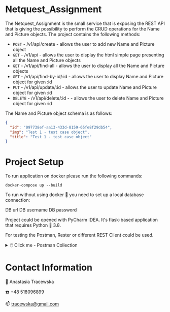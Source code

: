 # Netquest_Assignment

The Netquest_Assignment is the small service that is exposing the REST API that is giving the possibility to perform
the CRUD operations for the Name and Picture objects. The project contains the following methods:

- `POST` - /v1/api/create - allows the user to add new Name and Picture object
- `GET` - /v1/api - allows the user to display the html simple page presenting all the Name and Picture objects 
- `GET` - /v1/api/find-all - allows the user to display all the Name and Picture objects 
- `GET` - /v1/api/find-by-id/:id - allows the user to display Name and Picture object for given :id
- `PUT` - /v1/api/update/:id - allows the user to update Name and Picture object for given :id
- `DELETE` - /v1/api/delete/:id - - allows the user to delete Name and Picture object for given :id

The Name and Picture object schema is as follows:

```json
{
  "id": "097738ef-aa13-433d-8159-65fe8f29db54",
  "img": "Test 1 - test case object",
  "title": "Test 1 - test case object"
}
```

# Project Setup

To run application on docker please run the following commands:

```commandline
docker-compose up --build
```

To run without using docker 🐋 you need to set up a local database connection:

DB url
DB username
DB password

Project could be opened with PyCharm IDEA. It's flask-based application that requires Python 🐍 3.8.

For testing the Postman, Rester or different REST Client could be used.

<details>
  <summary>🖱️ Click me - Postman Collection</summary>
  
  If u want to use the postman collection, please save the following json as the file and import to the Postman.

  ### Postman Collection
  ```json
  {
	"info": {
		"_postman_id": "6a884326-7ede-4cfa-b071-e1af1510e3fa",
		"name": "Netquest Assignment",
		"schema": "https://schema.getpostman.com/json/collection/v2.1.0/collection.json",
		"_exporter_id": "29982599"
	},
	"item": [
		{
			"name": "create",
			"request": {
				"method": "POST",
				"header": [],
				"body": {
					"mode": "raw",
					"raw": "{\n    \"img\": \"test 1\",\n    \"title\": \"test 1\"\n}",
					"options": {
						"raw": {
							"language": "json"
						}
					}
				},
				"url": {
					"raw": "http://{{host}}:{{port}}/v1/api/create",
					"protocol": "http",
					"host": [
						"{{host}}"
					],
					"port": "{{port}}",
					"path": [
						"v1",
						"api",
						"create"
					]
				}
			},
			"response": []
		},
		{
			"name": "findAll",
			"request": {
				"method": "GET",
				"header": [],
				"url": {
					"raw": "http://{{host}}:{{port}}/v1/api/find-all",
					"protocol": "http",
					"host": [
						"{{host}}"
					],
					"port": "{{port}}",
					"path": [
						"v1",
						"api",
						"find-all"
					]
				}
			},
			"response": []
		},
		{
			"name": "findById",
			"request": {
				"method": "GET",
				"header": [],
				"url": {
					"raw": "http://{{host}}:{{port}}/v1/api/find-by-id/097738ef-aa13-433d-8159-65fe8f29db54",
					"protocol": "http",
					"host": [
						"{{host}}"
					],
					"port": "{{port}}",
					"path": [
						"v1",
						"api",
						"find-by-id",
						"097738ef-aa13-433d-8159-65fe8f29db54"
					]
				}
			},
			"response": []
		},
		{
			"name": "main",
			"request": {
				"method": "GET",
				"header": [],
				"url": {
					"raw": "http://{{host}}:{{port}}/",
					"protocol": "http",
					"host": [
						"{{host}}"
					],
					"port": "{{port}}",
					"path": [
						""
					]
				}
			},
			"response": []
		},
		{
			"name": "update",
			"request": {
				"method": "PUT",
				"header": [],
				"body": {
					"mode": "raw",
					"raw": "{\n    \"id\": \"4a7ac1fa-2ea6-4418-b22e-9ec2d3f7ae98\",\n    \"img\": \"test 1 - updated\",\n    \"title\": \"test 1 - updated\"\n}",
					"options": {
						"raw": {
							"language": "json"
						}
					}
				},
				"url": {
					"raw": "http://{{host}}:{{port}}/v1/api/update",
					"protocol": "http",
					"host": [
						"{{host}}"
					],
					"port": "{{port}}",
					"path": [
						"v1",
						"api",
						"update"
					]
				}
			},
			"response": []
		},
		{
			"name": "delete",
			"request": {
				"method": "DELETE",
				"header": [],
				"url": {
					"raw": "http://{{host}}:{{port}}/v1/api/delete-by-id/faba2c12-31f2-4570-a216-439405b71070",
					"protocol": "http",
					"host": [
						"{{host}}"
					],
					"port": "{{port}}",
					"path": [
						"v1",
						"api",
						"delete-by-id",
						"faba2c12-31f2-4570-a216-439405b71070"
					]
				}
			},
			"response": []
		}
	]
}
  ```
</details>

# Contact Information

👨 Anastasia Tracewska

☎️ +48 518096899    

📫 tracewska@gmail.com